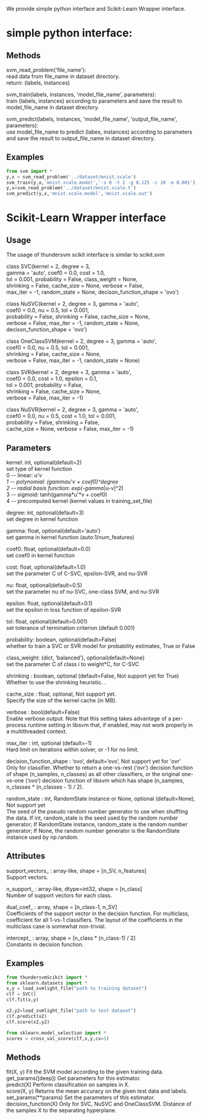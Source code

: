 We provide simple python interface and Scikit-Learn Wrapper interface.

# simple python interface:
## Methods
svm_read_problem('file_name'):\
	read data from file_name in dataset directory.\
return: (labels, instances)

svm_train(labels, instances, 'model_file_name', parameters):\
	train (labels, instances) according to parameters and save the result to model_file_name in dataset directory.

svm_predict(labels, instances, 'model_file_name', 'output_file_name', parameters):\
	use model_file_name to predict (labes, instances) according to parameters and save the result to output_file_name in dataset directory.

## Examples
```python
from svm import *
y,x = svm_read_problem('../dataset/mnist.scale')
svm_train(y,x,'mnist.scale.model','-s 0 -t 2 -g 0.125 -c 10 -e 0.001')
y,x=svm_read_problem('../dataset/mnist.scale.t')
svm_predict(y,x,'mnist.scale.model','mnist.scale.out')
```

# Scikit-Learn Wrapper interface
## Usage
The usage of thundersvm scikit interface is similar to scikit.svm

class SVC(kernel = 2, degree = 3,\
          gamma = 'auto', coef0 = 0.0, cost = 1.0,\
          tol = 0.001, probability = False, class_weight = None,\
          shrinking = False, cache_size = None, verbose = False,\
          max_iter = -1, random_state = None, decison_function_shape = 'ovo')

class NuSVC(kernel = 2, degree = 3, gamma = 'auto',\
            coef0 = 0.0, nu = 0.5, tol = 0.001,\
            probability = False, shrinking = False, cache_size = None,\
            verbose = False, max_iter = -1, random_state = None, decison_function_shape = 'ovo')

class OneClassSVM(kernel = 2, degree = 3, gamma = 'auto',\
                  coef0 = 0.0, nu = 0.5, tol = 0.001,\
                  shrinking = False, cache_size = None,\
                  verbose = False, max_iter = -1, random_state = None)

class SVR(kernel = 2, degree = 3, gamma = 'auto',\
          coef0 = 0.0, cost = 1.0, epsilon = 0.1,\
          tol = 0.001, probability = False,\
          shrinking = False, cache_size = None,\
          verbose = False, max_iter = -1)

class NuSVR(kernel = 2, degree = 3, gamma = 'auto',\
            coef0 = 0.0, nu = 0.5, cost = 1.0, tol = 0.001,\
            probability = False, shrinking = False,\
            cache_size = None, verbose = False, max_iter = -1)


## Parameters
kernel: int, optional(default=2)\
    set type of kernel function\
                    	0 -- linear: u'*v\
                    	1 -- polynomial: (gamma*u'*v + coef0)^degree\
                    	2 -- radial basis function: exp(-gamma*|u-v|^2)\
                    	3 -- sigmoid: tanh(gamma*u'*v + coef0)\
                    	4 -- precomputed kernel (kernel values in training_set_file)

degree: int, optional(default=3)\
    set degree in kernel function

gamma: float, optional(default='auto')\
    set gamma in kernel function (auto:1/num_features)

coef0: float, optional(default=0.0)\
    set coef0 in kernel function

cost: float, optional(default=1.0)\
    set the parameter C of C-SVC, epsilon-SVR, and nu-SVR

nu: float, optional(default=0.5)\
    set the parameter nu of nu-SVC, one-class SVM, and nu-SVR

epsilon: float, optional(default=0.1)\
    set the epsilon in loss function of epsilon-SVR

tol: float, optional(default=0.001)\
    set tolerance of termination criterion (default 0.001)

probability: boolean, optional(default=False)\
    whether to train a SVC or SVR model for probability estimates, True or False

class_weight:  {dict, ‘balanced’}, optional(default=None)\
    set the parameter C of class i to weight*C, for C-SVC

shrinking : boolean, optional (default=False, Not support yet for True)\
    Whether to use the shrinking heuristic. .

cache_size : float, optional, Not support yet.\
    Specify the size of the kernel cache (in MB).

verbose : bool(default=False)\
    Enable verbose output. Note that this setting takes advantage of a per-process runtime setting in libsvm that, if enabled, may not work properly in a multithreaded context.

max_iter : int, optional (default=-1)\
    Hard limit on iterations within solver, or -1 for no limit.

decision_function_shape : ‘ovo’, default=’ovo’, Not support yet for 'ovr'\
    Only for classifier. Whether to return a one-vs-rest (‘ovr’) decision function of shape (n_samples, n_classes) as all other classifiers, or the original one-vs-one (‘ovo’) decision function of libsvm which has shape (n_samples, n_classes * (n_classes - 1) / 2).

random_state : int, RandomState instance or None, optional (default=None), Not support yet\
    The seed of the pseudo random number generator to use when shuffling the data. If int, random_state is the seed used by the random number generator; If RandomState instance, random_state is the random number generator; If None, the random number generator is the RandomState instance used by np.random.

## Attributes
support_vectors_ : array-like, shape = [n_SV, n_features]\
    Support vectors.

n_support_ : array-like, dtype=int32, shape = [n_class]\
    Number of support vectors for each class.

dual_coef_ : array, shape = [n_class-1, n_SV]\
    Coefficients of the support vector in the decision function. For multiclass, coefficient for all 1-vs-1 classifiers. The layout of the coefficients in the multiclass case is somewhat non-trivial.

intercept_ : array, shape = [n_class * (n_class-1) / 2]\
    Constants in decision function.



## Examples
```python
from thundersvmScikit import *
from sklearn.datasets import *
x,y = load_svmlight_file("path to training dataset")
clf = SVC()
clf.fit(x,y)

x2,y2=load_svmlight_file("path to test dataset")
clf.predict(x2)
clf.score(x2,y2)

from sklearn.model_selection import *
scores = cross_val_score(clf,x,y,cv=5)
```

## Methods
fit(X, y)	Fit the SVM model according to the given training data.\
get_params([deep])	Get parameters for this estimator.\
predict(X)	Perform classification on samples in X.\
score(X, y)	Returns the mean accuracy on the given test data and labels.\
set_params(**params)	Set the parameters of this estimator.\
decision_function(X)    Only for SVC, NuSVC and OneClassSVM. Distance of the samples X to the separating hyperplane.



